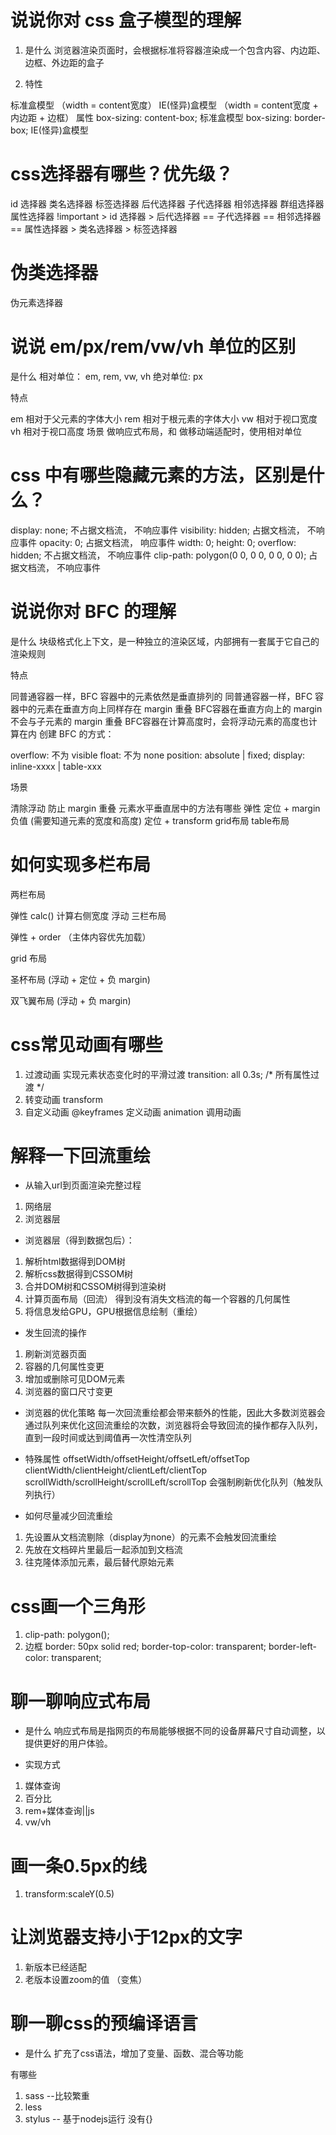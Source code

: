 # 说说你对 css 盒子模型的理解
1. 是什么 浏览器渲染页面时，会根据标准将容器渲染成一个包含内容、内边距、边框、外边距的盒子

2. 特性

标准盒模型 （width = content宽度）
IE(怪异)盒模型 （width = content宽度 + 内边距 + 边框）
属性 box-sizing: content-box; 标准盒模型 box-sizing: border-box; IE(怪异)盒模型

# css选择器有哪些？优先级？
id 选择器
类名选择器
标签选择器
后代选择器
子代选择器
相邻选择器
群组选择器
属性选择器
!important > id 选择器 > 后代选择器 == 子代选择器 == 相邻选择器 == 属性选择器 > 类名选择器 > 标签选择器

# 伪类选择器
伪元素选择器

# 说说 em/px/rem/vw/vh 单位的区别
是什么 相对单位： em, rem, vw, vh 绝对单位: px

特点

em 相对于父元素的字体大小
rem 相对于根元素的字体大小
vw 相对于视口宽度
vh 相对于视口高度
场景 做响应式布局，和 做移动端适配时，使用相对单位

# css 中有哪些隐藏元素的方法，区别是什么？
display: none; 不占据文档流， 不响应事件
visibility: hidden; 占据文档流， 不响应事件
opacity: 0; 占据文档流， 响应事件
width: 0; height: 0; overflow: hidden; 不占据文档流， 不响应事件
clip-path: polygon(0 0, 0 0, 0 0, 0 0); 占据文档流， 不响应事件


# 说说你对 BFC 的理解
是什么 块级格式化上下文，是一种独立的渲染区域，内部拥有一套属于它自己的渲染规则

特点

同普通容器一样，BFC 容器中的元素依然是垂直排列的
同普通容器一样，BFC 容器中的元素在垂直方向上同样存在 margin 重叠
BFC容器在垂直方向上的 margin 不会与子元素的 margin 重叠
BFC容器在计算高度时，会将浮动元素的高度也计算在内
创建 BFC 的方式：

overflow: 不为 visible
float: 不为 none
position: absolute | fixed;
display: inline-xxxx | table-xxx

场景

清除浮动
防止 margin 重叠
元素水平垂直居中的方法有哪些
弹性
定位 + margin负值 (需要知道元素的宽度和高度)
定位 + transform
grid布局
table布局

# 如何实现多栏布局
两栏布局

弹性
calc() 计算右侧宽度
浮动
三栏布局

弹性 + order （主体内容优先加载）

grid 布局

圣杯布局 (浮动 + 定位 + 负 margin)

双飞翼布局 (浮动 + 负 margin)



# css常见动画有哪些
1. 过渡动画
实现元素状态变化时的平滑过渡   transition: all 0.3s; /* 所有属性过渡 */
2. 转变动画 transform
3. 自定义动画 
@keyframes 定义动画
animation 调用动画

# 解释一下回流重绘
- 从输入url到页面渲染完整过程
1. 网络层
2. 浏览器层

- 浏览器层（得到数据包后）：
1. 解析html数据得到DOM树
2. 解析css数据得到CSSOM树
3. 合并DOM树和CSSOM树得到渲染树
4. 计算页面布局（回流）
得到没有消失文档流的每一个容器的几何属性
5. 将信息发给GPU，GPU根据信息绘制（重绘）

- 发生回流的操作
1. 刷新浏览器页面
2. 容器的几何属性变更
3. 增加或删除可见DOM元素
4. 浏览器的窗口尺寸变更

- 浏览器的优化策略
 每一次回流重绘都会带来额外的性能，因此大多数浏览器会通过队列来优化这回流重绘的次数，浏览器将会导致回流的操作都存入队列，直到一段时间或达到阈值再一次性清空队列

- 特殊属性
offsetWidth/offsetHeight/offsetLeft/offsetTop
clientWidth/clientHeight/clientLeft/clientTop
scrollWidth/scrollHeight/scrollLeft/scrollTop
会强制刷新优化队列（触发队列执行）

- 如何尽量减少回流重绘
1. 先设置从文档流剔除（display为none）的元素不会触发回流重绘
2. 先放在文档碎片里最后一起添加到文档流
3. 往克隆体添加元素，最后替代原始元素


# css画一个三角形
1. clip-path: polygon();
2. 边框  border: 50px solid red;
        border-top-color: transparent;
        border-left-color: transparent;

# 聊一聊响应式布局
- 是什么 响应式布局是指网页的布局能够根据不同的设备屏幕尺寸自动调整，以提供更好的用户体验。

- 实现方式
1. 媒体查询
2. 百分比
3. rem+媒体查询||js
4. vw/vh

# 画一条0.5px的线
1. transform:scaleY(0.5)

# 让浏览器支持小于12px的文字
1. 新版本已经适配
2. 老版本设置zoom的值  （变焦）


# 聊一聊css的预编译语言
- 是什么
扩充了css语法，增加了变量、函数、混合等功能

有哪些
1. sass --比较繁重
2. less
3. stylus -- 基于nodejs运行 没有{}



